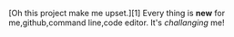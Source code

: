 
[Oh this project make me upset.][1]
Every thing is **new** for me,github,command line,code editor.
It's *challanging* me!
